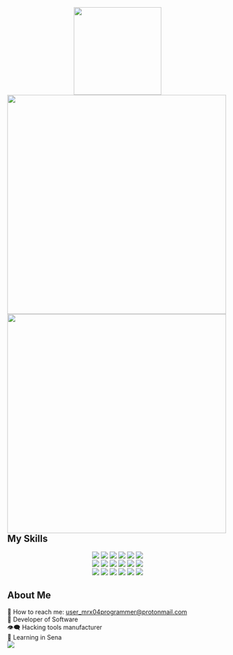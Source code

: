 <div align="center">
  <img src="https://user-images.githubusercontent.com/46001898/167279185-dde6d335-49ff-4df5-ba9e-f31ae3410d3f.gif" width="200px">
</div>
<img align="left" src="https://github-readme-stats.vercel.app/api?username=mrx04programmer&show_icons=true&theme=highcontrast&hide_border=true" width="500">
<img align="left" src="http://github-readme-streak-stats.herokuapp.com/?user=mrx04programmer&theme=dark&background=000000&hide_border=true" width="500">

## My Skills
<div align="center">
  <a href="https://www.arduino.cc/"><img src="https://img.shields.io/badge/Arduino-Blue?color=informational&logo=arduino&logoColor=white"></a>
  <a href="https://www.linux.org"><img src="https://img.shields.io/badge/Linux-Blue?color=yellow&logo=linux&logoColor=black"></a>
  <a href="https://www.postman.com/"><img src="https://img.shields.io/badge/Postman-White?color=orange&logo=postman&logoColor=black"></a> <!-- style=plastic -->
  <a href="https://www.python.org/"><img src="https://img.shields.io/badge/Python-White?color=blue&logo=python&logoColor=yellow"></a>
  <a href="https://www.rust-lang.org/"><img src="https://img.shields.io/badge/Rust-White?color=black&logo=rust&logoColor=white"></a>
  <a href="https://developer.mozilla.org/es/docs/Web/CSS"><img src="https://img.shields.io/badge/CSS-White?color=blue&logo=css3&logoColor=white"></a><br>
  <a href="https://www.perl.org/"><img src="https://img.shields.io/badge/Perl-White?color=informational&logo=perl&logoColor=ff69b4"></a>
  <a href="https://www.mysql.com/"><img src="https://img.shields.io/badge/MySQL-White?color=critical&logo=mysql&logoColor=black"></a>
  <a href="https://developer.mozilla.org/en-US/docs/Web/JavaScript"><img src="https://img.shields.io/badge/Javascript-White?color=black&logo=javascript&logoColor=yellow"></a>
  <a href="https://www.ruby-lang.org/en/"><img src="https://img.shields.io/badge/Ruby-White?color=white&logo=ruby&logoColor=red"></a>
  <a href="https://www.java.com/es/"><img src="https://img.shields.io/badge/Java-White?color=red&logo=java&logoColor=blue"></a>
  <a href="https://developer.mozilla.org/en/docs/Glossary/HTML5"><img src="https://img.shields.io/badge/HTML5-White?color=orange&logo=html5&logoColor=white"></a><br>
  <a href="https://go.dev/"><img src="https://img.shields.io/badge/Goland-White?color=informational&logo=goland&logoColor=white"></a>
  <a href="https://www.php.net/"><img src="https://img.shields.io/badge/PHP-White?color=black&logo=php&logoColor=9cf"></a>
  <a href="https://www.docker.com/"><img src="https://img.shields.io/badge/Docker-White?color=informational&logo=docker&logoColor=white"></a>
  <a href="https://getbootstrap.com/"><img src="https://img.shields.io/badge/Bootstrap-White?color=blueviolet&logo=bootstrap&logoColor=white"></a>
  <a href="https://git-scm.com/"><img src="https://img.shields.io/badge/Git-White?color=black&logo=git&logoColor=orange"></a>
  <a href="https://github.com/"><img src="https://img.shields.io/badge/Github-White?color=black&logo=github&logoColor=white"></a>
  <br>
  
  
</div>
<!--
<img src=https://github-readme-stats.vercel.app/api/top-langs/?username=mrx04programmer&show_icons=true&theme=onedark></p>
-->

## About Me
  👤 How to reach me: user_mrx04programmer@protonmail.com <br>
  🗿 Developer of Software <br>
  👁️‍🗨️ Hacking tools manufacturer <br>
  🎒 Learning in Sena <br>
![](https://komarev.com/ghpvc/?username=mrx04programmer&label=PROFILE+VIEWS)
